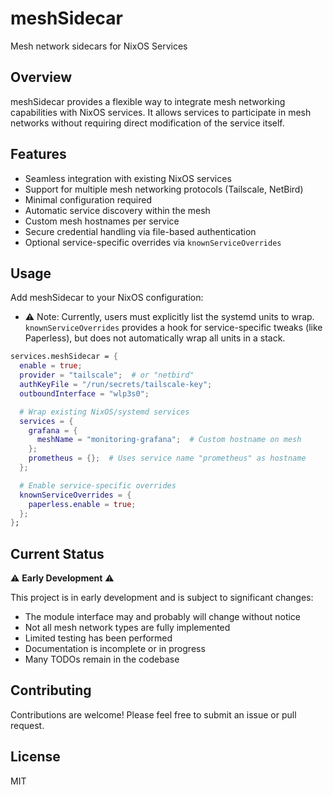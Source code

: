 # meshSidecar

Mesh network sidecars for NixOS Services

## Overview

meshSidecar provides a flexible way to integrate mesh networking capabilities with NixOS services. It allows services to participate in mesh networks without requiring direct modification of the service itself.

## Features

- Seamless integration with existing NixOS services
- Support for multiple mesh networking protocols (Tailscale, NetBird)
- Minimal configuration required
- Automatic service discovery within the mesh
- Custom mesh hostnames per service
- Secure credential handling via file-based authentication
- Optional service-specific overrides via `knownServiceOverrides`

## Usage

Add meshSidecar to your NixOS configuration:

- ⚠️ Note: Currently, users must explicitly list the systemd units to wrap. `knownServiceOverrides` provides a hook for service-specific tweaks (like Paperless), but does not automatically wrap all units in a stack.

```nix
services.meshSidecar = {
  enable = true;
  provider = "tailscale";  # or "netbird"
  authKeyFile = "/run/secrets/tailscale-key";
  outboundInterface = "wlp3s0";

  # Wrap existing NixOS/systemd services
  services = {
    grafana = {
      meshName = "monitoring-grafana";  # Custom hostname on mesh
    };
    prometheus = {};  # Uses service name "prometheus" as hostname
  };

  # Enable service-specific overrides
  knownServiceOverrides = {
    paperless.enable = true;
  };
};
```

## Current Status

⚠️ **Early Development** ⚠️

This project is in early development and is subject to significant changes:

- The module interface may and probably will change without notice
- Not all mesh network types are fully implemented
- Limited testing has been performed
- Documentation is incomplete or in progress
- Many TODOs remain in the codebase

## Contributing

Contributions are welcome! Please feel free to submit an issue or pull request.

## License

MIT

